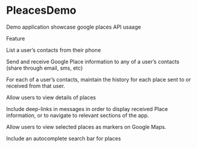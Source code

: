 # PleacesDemo

Demo application showcase google places API usaage

Feature

List a user’s contacts from their phone

Send and receive Google Place information to any of a user’s contacts (share through email, sms, etc)

For each of a user’s contacts, maintain the history for each place sent to or received from that user.

Allow users to view details of places

Include deep-links in messages in order to display received Place information, or to navigate to relevant sections of the app.

Allow users to view selected places as markers on Google Maps.

Include an autocomplete search bar for places
